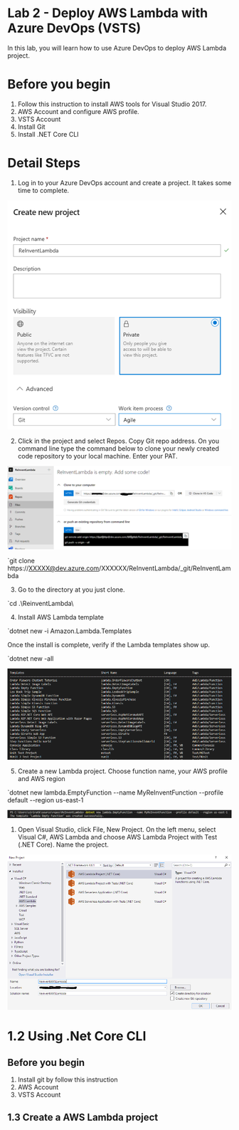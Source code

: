 # Lab 2 - Deploy AWS Lambda with Azure DevOps (VSTS)

In this lab, you will learn how to use Azure DevOps to deploy AWS Lambda project.  



# Before you begin
1. Follow this instruction to install AWS tools for Visual Studio 2017.
2. AWS Account and configure AWS profile.
3. VSTS Account
4. Install Git
5. Install .NET Core CLI 


# Detail Steps
1. Log in to your Azure DevOps account and create a project. It takes some time to complete.

![alt text](../images/VSTS1.png "VSTS Project")

2. Click in the project and select Repos. Copy Git repo address.  On you command line type the command below to clone your newly created code repository to your local machine. Enter your PAT.

![alt text](../images/VSTS2.png "Git Repo")

`git clone https://XXXXX@dev.azure.com/XXXXXX/ReInventLambda/_git/ReInventLambda

3. Go to the directory at you just clone.

`cd .\ReinventLambda\

4. Install AWS Lambda template 

`dotnet new -i Amazon.Lambda.Templates

Once the install is complete, verify if the Lambda templates show up.

`dotnet new -all

![alt text](../images/VSTS3.png "Dotnet new")

5. Create a new Lambda project. Choose function name, your AWS profile and AWS region

`dotnet new lambda.EmptyFunction --name MyReInventFunction --profile default --region us-east-1

![alt text](../images/VSTS4.png "Dotnet new")

1. Open Visual Studio, click File, New Project.  On the left menu, select Visual C#, AWS Lambda and choose AWS Lambda Project with Test (.NET Core). Name the project.

![img](../images/VS1.png)


# 1.2 Using .Net Core CLI 

## Before you begin
1. Install git by follow this instruction
2. AWS Account
3. VSTS Account

## 1.3 Create a AWS Lambda project



